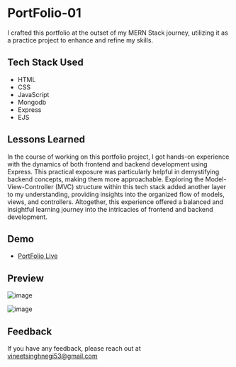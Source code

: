 
# PortFolio-01
I crafted this portfolio at the outset of my MERN Stack journey, utilizing it as a practice project to enhance and refine my skills.



    
## Tech Stack Used
- HTML 
- CSS
- JavaScript
- Mongodb
- Express 
- EJS  




## Lessons Learned
In the course of working on this portfolio project, I got hands-on experience with the dynamics of both frontend and backend development using Express. This practical exposure was particularly helpful in demystifying backend concepts, making them more approachable. Exploring the Model-View-Controller (MVC) structure within this tech stack added another layer to my understanding, providing insights into the organized flow of models, views, and controllers. Altogether, this experience offered a balanced and insightful learning journey into the intricacies of frontend and backend development.


## Demo
- [PortFolio Live](https://vineetatsingh.onrender.com/)


## Preview
![image](https://github.com/vineet-53/portfolio-part3/assets/116667797/435849ff-2fca-4fd5-883e-c256ad5dbf7b)

![image](https://github.com/vineet-53/portfolio-part3/assets/116667797/4498c9c0-c29f-43f5-981f-263ca949e4d6)
## Feedback

If you have any feedback, please reach out at vineetsinghnegi53@gmail.com

